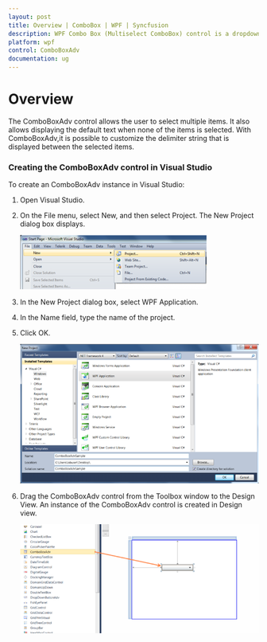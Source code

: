 ```yaml
---
layout: post
title: Overview | ComboBox | WPF | Syncfusion
description: WPF Combo Box (Multiselect ComboBox) control is a dropdown control that enables support for one or more item selection using a checkbox.
platform: wpf
control: ComboBoxAdv
documentation: ug
---
```


# Overview

The ComboBoxAdv control allows the user to select multiple items. It also allows displaying the default text when none of the items is selected. With ComboBoxAdv,it is possible to customize the delimiter string that is displayed between the selected items.

### Creating the ComboBoxAdv control in Visual Studio

To create an ComboBoxAdv instance in Visual Studio:

1. Open Visual Studio. 
2. On the File menu, select New, and then select Project. The New Project dialog box displays.

   ![](ComboBoxAdv_images/ComboBoxAdv_img2.png)

3. In the New Project dialog box, select WPF Application.
4. In the Name field, type the name of the project. 
5. Click OK.

   ![](ComboBoxAdv_images/ComboBoxAdv_img3.png)

6. Drag the ComboBoxAdv control from the Toolbox window to the Design View. An instance of the ComboBoxAdv control is created in Design view.

   ![](ComboBoxAdv_images/ComboBoxAdv_img4.png)
